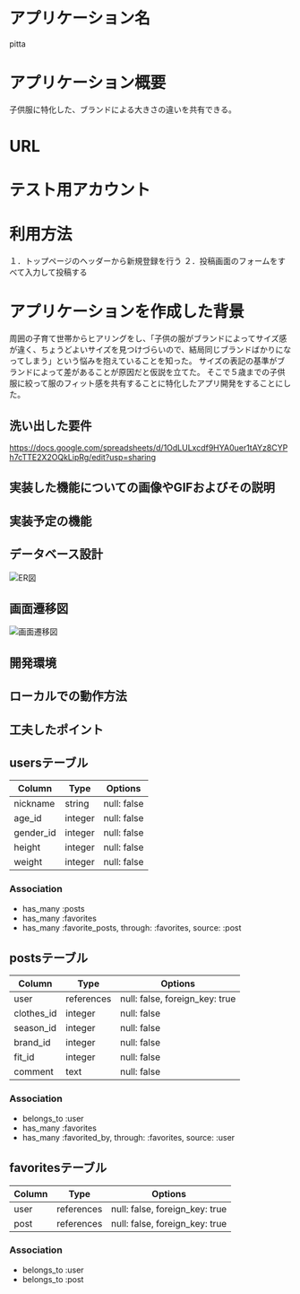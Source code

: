 # アプリケーション名
pitta

# アプリケーション概要
子供服に特化した、ブランドによる大きさの違いを共有できる。

# URL

# テスト用アカウント

# 利用方法
１．トップページのヘッダーから新規登録を行う
２．投稿画面のフォームをすべて入力して投稿する

# アプリケーションを作成した背景
周囲の子育て世帯からヒアリングをし、「子供の服がブランドによってサイズ感が違く、ちょうどよいサイズを見つけづらいので、結局同じブランドばかりになってしまう」という悩みを抱えていることを知った。
サイズの表記の基準がブランドによって差があることが原因だと仮説を立てた。
そこで５歳までの子供服に絞って服のフィット感を共有することに特化したアプリ開発をすることにした。

## 洗い出した要件
https://docs.google.com/spreadsheets/d/1OdLULxcdf9HYA0uer1tAYz8CYPh7cTTE2X2OQkLipRg/edit?usp=sharing

## 実装した機能についての画像やGIFおよびその説明
## 実装予定の機能
## データベース設計
![ER図](app/assets/images/pitta.png")
## 画面遷移図
![画面遷移図](app/assets/images/pitta.drawio.png")
## 開発環境
## ローカルでの動作方法
## 工夫したポイント

## usersテーブル
| Column    | Type    | Options     |
| --------- | ------- | ----------- |
| nickname  | string  | null: false |
| age_id    | integer | null: false |(ActiveHash - Age)
| gender_id | integer | null: false |(ActiveHash - Gender)
| height    | integer | null: false |
| weight    | integer | null: false |
### Association
- has_many :posts
- has_many :favorites
- has_many :favorite_posts, through: :favorites, source: :post <!-- Userは多数のfavorite_postsを持つ。これはfavoritesを経由している-->

## postsテーブル
| Column     | Type       | Options     |
| ---------- | ---------- | ----------- |
| user       | references | null: false, foreign_key: true |
| clothes_id | integer    | null: false |(ActiveHash - Clothes)
| season_id  | integer    | null: false |(ActiveHash - Season)
| brand_id   | integer    | null: false |(ActiveHash - Brand)
| fit_id     | integer    | null: false |(ActiveHash - Fit)
| comment    | text       | null: false |
### Association
- belongs_to :user
- has_many :favorites
- has_many :favorited_by, through: :favorites, source: :user

## favoritesテーブル
| Column | Type       | Options     |
| ------ | ---------- | ----------- |
| user   | references | null: false, foreign_key: true |
| post   | references | null: false, foreign_key: true |
### Association
- belongs_to :user
- belongs_to :post